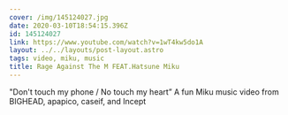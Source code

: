 ```yaml
---
cover: /img/145124027.jpg
date: 2020-03-10T18:54:15.396Z
id: 145124027
link: https://www.youtube.com/watch?v=1wT4kw5do1A
layout: ../../layouts/post-layout.astro
tags: video, miku, music
title: Rage Against The M FEAT.Hatsune Miku
---
```


"Don't touch my phone / No touch my heart” A fun Miku music video from BIGHEAD, apapico, caseif, and Incept
